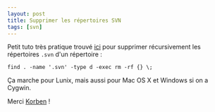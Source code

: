 ```yaml
---
layout: post
title: Supprimer les répertoires SVN
tags: [svn]
---
```


Petit tuto très pratique trouvé
[ici](https://korben.info/supprimer-les-repertoires-svn-sous-linux.html) pour
supprimer récursivement les répertoires `.svn` d'un répertoire :

```
find . -name '.svn' -type d -exec rm -rf {} \;
```

Ça marche pour Lunix, mais aussi pour Mac OS X et Windows si on a Cygwin.

Merci [Korben](https://korben.info/s) !
